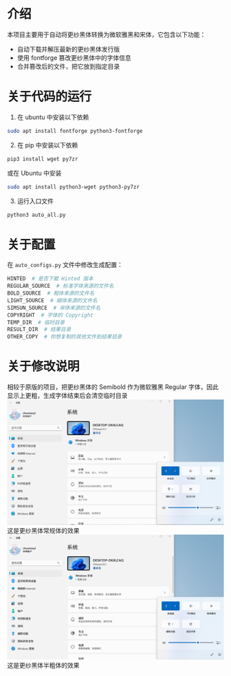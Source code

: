 # 介绍
本项目主要用于自动将更纱黑体转换为微软雅黑和宋体，它包含以下功能：
- 自动下载并解压最新的更纱黑体发行版
- 使用 fontforge 篡改更纱黑体中的字体信息
- 合并篡改后的文件，把它放到指定目录

# 关于代码的运行
1. 在 ubuntu 中安装以下依赖
```bash
sudo apt install fontforge python3-fontforge
```

2. 在 pip 中安装以下依赖
```bash
pip3 install wget py7zr
```
   或在 Ubuntu 中安装
```bash
sudo apt install python3-wget python3-py7zr
```

3. 运行入口文件
```bash
python3 auto_all.py
```

# 关于配置
在 `auto_configs.py` 文件中修改生成配置：
```python
HINTED  # 是否下载 Hinted 版本
REGULAR_SOURCE  # 标准字体来源的文件名
BOLD_SOURCE  # 粗体来源的文件名
LIGHT_SOURCE  # 细体来源的文件名
SIMSUN_SOURCE  # 宋体来源的文件名
COPYRIGHT  # 字体的 Copyright
TEMP_DIR  # 临时目录
RESULT_DIR  # 结果目录
OTHER_COPY  # 你想复制的其他文件到结果目录
```

# 关于修改说明
相较于原版的项目，把更纱黑体的 Semibold 作为微软雅黑 Regular 字体，因此显示上更粗，生成字体结束后会清空临时目录
![Regular](/img/regular.png "Regular")
这是更纱黑体常规体的效果
![Semibold](/img/semibold.png "Semibold")
这是更纱黑体半粗体的效果
